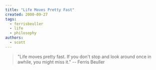```yaml
---
title: "Life Moves Pretty Fast"
created: 2000-09-27
tags: 
  - ferrisbeuller
  - life
  - philosophy
authors: 
  - scott
---
```


> "Life moves pretty fast. If you don't stop and look around once in awhile, you might miss it." \-- Ferris Beuller
